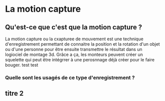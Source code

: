 # La motion capture

## Qu'est-ce que c'est que la motion capture ?
La motion capture ou la cxapturee de mouvement est une technique d'enregistrement permettant de connaitre la position et la rotation d'un objet ou d'une personne pour être ensuite transmettre le résultat dans un logiociel de montage 3d. Grâce a ça, les monteurs peuvent créer un squelette qui peut être intégrrer à une perosnnage déjà créer pour le faire bouger. 
 test test 

   ### Quelle sont les usagés de ce type d'enregistrement ?
   


## titre 2
